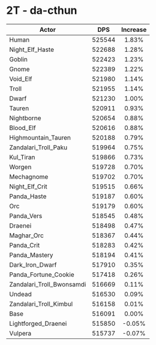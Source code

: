 # 2T - da-cthun
| Actor | DPS | Increase |
|---|:---:|:---:|
|Human|525544|1.83%|
|Night_Elf_Haste|522688|1.28%|
|Goblin|522423|1.23%|
|Gnome|522389|1.22%|
|Void_Elf|521980|1.14%|
|Troll|521955|1.14%|
|Dwarf|521230|1.00%|
|Tauren|520911|0.93%|
|Nightborne|520654|0.88%|
|Blood_Elf|520616|0.88%|
|Highmountain_Tauren|520188|0.79%|
|Zandalari_Troll_Paku|519964|0.75%|
|Kul_Tiran|519866|0.73%|
|Worgen|519728|0.70%|
|Mechagnome|519702|0.70%|
|Night_Elf_Crit|519515|0.66%|
|Panda_Haste|519187|0.60%|
|Orc|519179|0.60%|
|Panda_Vers|518545|0.48%|
|Draenei|518498|0.47%|
|Maghar_Orc|518367|0.44%|
|Panda_Crit|518283|0.42%|
|Panda_Mastery|518194|0.41%|
|Dark_Iron_Dwarf|517910|0.35%|
|Panda_Fortune_Cookie|517418|0.26%|
|Zandalari_Troll_Bwonsamdi|516669|0.11%|
|Undead|516530|0.09%|
|Zandalari_Troll_Kimbul|516158|0.01%|
|Base|516091|0.00%|
|Lightforged_Draenei|515850|-0.05%|
|Vulpera|515737|-0.07%|
